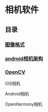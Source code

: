 # 相机软件

## 目录

### [图像格式](./format/image-file-format.md)

### [android相机架构](../../../../computer-systems/operating-system/android/camera/architecture/android-camera-architecture.md)

### [OpenCV](./opencv/contents.md)

iOS相机

Android相机

OpenHarmony相机

